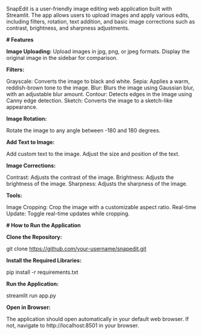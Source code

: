 SnapEdit is a user-friendly image editing web application built with Streamlit. The app allows users to upload images and apply various edits, 
including filters, rotation, text addition, and basic image corrections such as contrast, brightness, and sharpness adjustments.

**# Features**

**Image Uploading:**
Upload images in jpg, png, or jpeg formats.
Display the original image in the sidebar for comparison.

**Filters:**

Grayscale: Converts the image to black and white.
Sepia: Applies a warm, reddish-brown tone to the image.
Blur: Blurs the image using Gaussian blur, with an adjustable blur amount.
Contour: Detects edges in the image using Canny edge detection.
Sketch: Converts the image to a sketch-like appearance.

**Image Rotation:**

Rotate the image to any angle between -180 and 180 degrees.

**Add Text to Image:**

Add custom text to the image.
Adjust the size and position of the text.

**Image Corrections:**

Contrast: Adjusts the contrast of the image.
Brightness: Adjusts the brightness of the image.
Sharpness: Adjusts the sharpness of the image.

**Tools:**

Image Cropping: Crop the image with a customizable aspect ratio.
Real-time Update: Toggle real-time updates while cropping.

**# How to Run the Application**

**Clone the Repository:**

git clone https://github.com/your-username/snapedit.git

**Install the Required Libraries:**

pip install -r requirements.txt

**Run the Application:**

streamlit run app.py

**Open in Browser:**

The application should open automatically in your default web browser.
If not, navigate to http://localhost:8501 in your browser.
